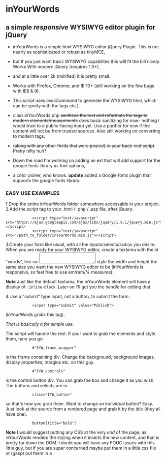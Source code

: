 inYourWords
======
a simple *responsive* WYSIWYG editor plugin for jQuery
------------------------------------------------------

* inYourWords is a simple html WYSIWYG editor jQuery Plugin. This is not nearly as sophisticated or robust as tinyMCE, 
* but if you just want basic WYSIWYG capabilites this will fit the bill nicely. Works With modern jQuery (requires 1.3+),
* and at a little over 2k (minified) it is pretty small.
* Works with Firefox, Chrome, and IE 10+ (still working on the few bugs with IE8 & 9).
* This script uses _execCommand_ to generate the WYSIWYG html, which can be spotty with the <font> tags etc.).
* class.inYourWords.php ~~sanitizes the text and reformats the tags to modern elements/measurments~~ does basic
  sanitizing for now- nothing I would trust to a public-facing input yet. Use a purifier for now if the content
  will not be from trusted sources. Also still working on converting to modern tags. 

* ~~(along with any other fields that were posted) to your back-end script.~~ Pretty nifty huh?
* Down the road I'm working on adding an ext that will add support for the google fonts library as font options, 
* a color picker, who knows. **update** added a Google fonts plugin that supports the google fonts library.   

### EASY USE EXAMPLES ###

1.Drop the entire inYourWords folder somewhere accessable in your project.
2.Add the script tag to your .html / .php / .asp file, after jQuery:

				<script type="text/javascript" src="https://ajax.googleapis.com/ajax/libs/jquery/1.9.1/jquery.min.js"></script>
				<script type="text/javascript" src="/path_to_folder/inYourWords.min.js"></script>

3.Create your form like usual, with all the inputs/selects/radios you desire. When you are ready for your WYSIWYG editor,
 create a textarea with the id "words", like so:
				<textarea name="words" id="words" ></textarea>
style the width and height the same size you want the new WYSIWYG editor to be 
(inYourWords is responsive, so feel free to use em/rem/% measures).

**Note** 
Just like the default textarea, the inYourWords element will have a display of ```:inline-block```. Later on I'll
get you the handle for editing that.

4.Use a "submit" type input, not a button, to submit the form:

				<input type="submit" value="Publish">

(inYourWords grabs this tag).

_That is basically it for simple use._ 

The script will handle the rest. If your want to grab the elements and style them, here you go:

				#"IYW_frame_wrapper"
				
is the frame containing div. Change the background, background images, display properties, margins etc. on this guy.

				#"IYW_controls"

is the control button div. You can grab the box and change it as you wish. The buttons and selects are in 
			
				class="IYW_button"
				
so that's how you grab them. Want to change an individual button? Easy. Just look at the source from a rendered page
and grab it by the title (they all have one).
				
				button[title="bold"]
				
**Note**
I would suggest putting any CSS at the very *end* of the page, as inYourWords renders the styling when it inserts 
the new content, and that is pretty far down the DOM. I doubt you will have any FOUC issues with this little guy, but 
if you are super concerned maybe put them in a little css file or (gasp) put them in a <style> tag. 

That is all, I am open to suggestions, improvements, feel free to grab a fork and start improving. Thanks!


###ADDED GOOGLE FONTS SUPPORT###
to add google fonts to your project, add the google fonts script right before the body close tag:

				<script type="text/javascript" src="googlefonts.inYourWords.js"></script>

Then inside a script create an array of the google fonts you want to use, URL encoding them with + signs:

				google_fonts = ["Meie+Script", "Modern+Antiqua", "Frijole", "Gochi+Hand", "Voces","Akronim", "Mystery Quest"];  

finally call the script with your array (use $(window).load to make sure the editor has already loaded):
	
				$(window).load(function(){
      			    Editor_Google_Fonts(google_fonts);
      			});

the editor will load the fonts, tag them and the php class will insert scripts to add the fonts in the output product. Note 
this means you cannot sanitize after the class has run, or you will lose the fonts.  
